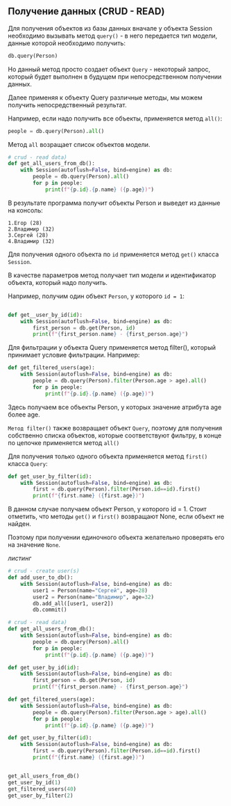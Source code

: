 ## Получение данных (CRUD - READ)

Для получения объектов из базы данных вначале у объекта Session необходимо вызывать метод `query()` - в него передается тип модели, данные которой необходимо получить:

```python
db.query(Person)
```

Но данный метод просто создает объект `Query` - некоторый запрос, который будет выполнен в будущем при непосредственном получении данных.

Далее применяя к объекту Query различные методы, мы можем получить непосредственный результат.

Например, если надо получить все объекты, применяется метод `all()`:

```python
people = db.query(Person).all()
```

Метод `all` возращает список объектов модели. 

```python
# crud - read data)
def get_all_users_from_db():
    with Session(autoflush=False, bind=engine) as db:
        people = db.query(Person).all()
        for p in people:
            print(f"{p.id}.{p.name} ({p.age})")
```

В результате программа получит объекты Person и выведет из данные на консоль:

```
1.Егор (28)
2.Владимир (32)
3.Сергей (28)
4.Владимир (32)
```

Для получения одного объекта по `id` применяется метод `get()` класса `Session`. 

В качестве параметров метод получает тип модели и идентификатор объекта, который надо получить. 

Например, получим один объект `Person`, у которого `id = 1`:

```python

def get__user_by_id(id):
    with Session(autoflush=False, bind=engine) as db:
        first_person = db.get(Person, id)
        print(f"{first_person.name} - {first_person.age}") 

```

Для фильтрации у объекта Query применяется метод filter(), который принимает условие фильтрации. Например:

```python
def get_filtered_users(age):
    with Session(autoflush=False, bind=engine) as db:
        people = db.query(Person).filter(Person.age > age).all()
        for p in people:
            print(f"{p.id}.{p.name} ({p.age})")

```

Здесь получаем все объекты Person, у которых значение атрибута age более age. 

`Метод filter()` также возвращает объект `Query`, поэтому для получения собственно списка объектов, которые соответствуют фильтру, в конце по цепочке применяется метод `all()`


Для получения только одного объекта применяется метод `first()` класса `Query`:

```python
def get_user_by_filter(id):
    with Session(autoflush=False, bind=engine) as db:
        first = db.query(Person).filter(Person.id==id).first()
        print(f"{first.name} ({first.age})")

```

В данном случае получаем объект Person, у которого id = 1.
Стоит отметить, что методы `get()` и `first()` возвращают None, если объект не найден.

Поэтому при получении единочного объекта желательно проверять его на значение `None`.

_листинг_ 

```python
# crud - create user(s)
def add_user_to_db():
    with Session(autoflush=False, bind=engine) as db:
        user1 = Person(name="Сергей", age=28)
        user2 = Person(name="Владимир", age=32)
        db.add_all([user1, user2])
        db.commit()

# crud - read data)
def get_all_users_from_db():
    with Session(autoflush=False, bind=engine) as db:
        people = db.query(Person).all()
        for p in people:
            print(f"{p.id}.{p.name} ({p.age})")

def get_user_by_id(id):
    with Session(autoflush=False, bind=engine) as db:
        first_person = db.get(Person, id)
        print(f"{first_person.name} - {first_person.age}")

def get_filtered_users(age):
    with Session(autoflush=False, bind=engine) as db:
        people = db.query(Person).filter(Person.age > age).all()
        for p in people:
            print(f"{p.id}.{p.name} ({p.age})")

def get_user_by_filter(id):
    with Session(autoflush=False, bind=engine) as db:
        first = db.query(Person).filter(Person.id==id).first()
        print(f"{first.name} ({first.age})")


get_all_users_from_db()
get_user_by_id(1)
get_filtered_users(40)
get_user_by_filter(2)

```